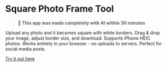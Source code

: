 # Square Photo Frame Tool

> **🤖 This app was made completely with AI within 30 minutes**

Upload any photo and it becomes square with white borders. Drag & drop your image, adjust border size, and download. Supports iPhone HEIC photos. Works entirely in your browser - no uploads to servers. Perfect for social media posts.

[Try it out here](https://thevarunsharma.github.io/sqaure-frame/)

